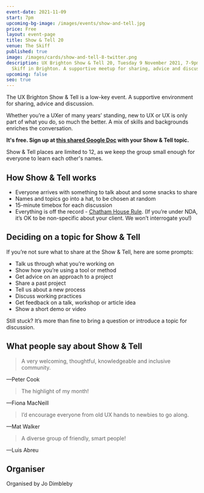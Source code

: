 ```yaml
---
event-date: 2021-11-09
start: 7pm
upcoming-bg-image: /images/events/show-and-tell.jpg
price: Free
layout: event-page
title: Show & Tell 20
venue: The Skiff
published: true
image: /images/cards/show-and-tell-8-twitter.png
description: UX Brighton Show & Tell 20, Tuesday 9 November 2021, 7-9pm at the
  Skiff in Brighton. A supportive meetup for sharing, advice and discussion.
upcoming: false
seo: true
---
```

The UX Brighton Show & Tell is a low-key event. A supportive environment for sharing, advice and discussion.

Whether you’re a UXer of many years’ standing, new to UX or UX is only part of what you do, so much the better. A mix of skills and backgrounds enriches the conversation. 

**It's free. Sign up at [this shared Google Doc](https://docs.google.com/document/d/13HWuQH6smiNbRm9yqvliJz6L50lRzdkZkNz-c64Lwn8/edit#) with your Show & Tell topic.** 

Show & Tell places are limited to 12, as we keep the group small enough for everyone to learn each other's names. 

## How Show & Tell works

* Everyone arrives with something to talk about and some snacks to share
* Names and topics go into a hat, to be chosen at random 
* 15-minute timebox for each discussion 
* Everything is off the record - [Chatham House Rule](https://www.chathamhouse.org/chatham-house-rule). (If you’re under NDA, it’s OK to be non-specific about your client. We won’t interrogate you!) 

## Deciding on a topic for Show & Tell

If you’re not sure what to share at the Show & Tell, here are some prompts:

* Talk us through what you’re working on
* Show how you’re using a tool or method 
* Get advice on an approach to a project
* Share a past project
* Tell us about a new process
* Discuss working practices
* Get feedback on a talk, workshop or article idea
* Show a short demo or video

Still stuck? It’s more than fine to bring a question or introduce a topic for discussion.

## What people say about Show & Tell

> A very welcoming, thoughtful, knowledgeable and inclusive community.

—Peter Cook 

> The highlight of my month!

—Fiona MacNeill 

> I’d encourage everyone from old UX hands to newbies to go along.

—Mat Walker

> A diverse group of friendly, smart people!

—Luis Abreu 

## Organiser

Organised by Jo Dimbleby